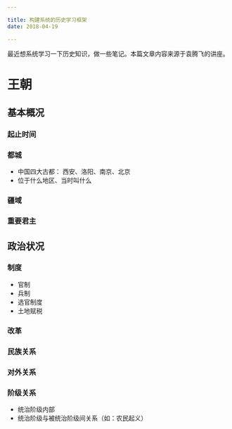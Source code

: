 ```yaml
---

title: 构建系统的历史学习框架
date: 2018-04-19

---
```


最近想系统学习一下历史知识，做一些笔记。本篇文章内容来源于袁腾飞的讲座。

# 王朝

## 基本概况
### 起止时间
### 都城
* 中国四大古都： 西安、洛阳、南京、北京
* 位于什么地区、当时叫什么 
### 疆域
### 重要君主

## 政治状况
### 制度
* 官制
* 兵制
* 选官制度
* 土地赋税
### 改革
### 民族关系
### 对外关系
### 阶级关系
* 统治阶级内部
* 统治阶级与被统治阶级间关系（如：农民起义）
